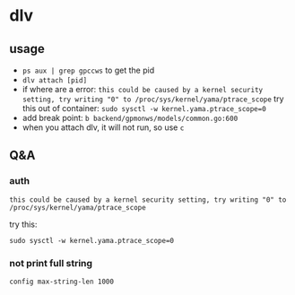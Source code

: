 # dlv

## usage

* `ps aux | grep gpccws` to get the pid
* `dlv attach [pid]`
* if where are a error:
`this could be caused by a kernel security setting, try writing "0" to /proc/sys/kernel/yama/ptrace_scope`
try this out of container:
`sudo sysctl -w kernel.yama.ptrace_scope=0`
* add break point: `b backend/gpmonws/models/common.go:600`
* when you attach dlv, it will not run, so use `c`

## Q&A

### auth

```
this could be caused by a kernel security setting, try writing "0" to /proc/sys/kernel/yama/ptrace_scope
```
try this:

```shell
sudo sysctl -w kernel.yama.ptrace_scope=0
```

### not print full string

`config max-string-len 1000`
